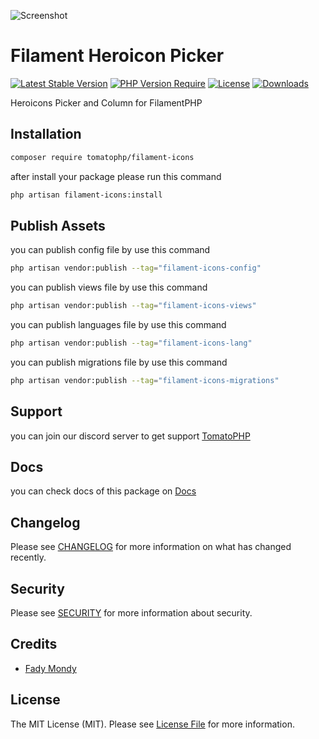 ![Screenshot](https://github.com/tomatophp/filament-icons/blob/master/arts/3x1io-tomato-icons.jpg)

# Filament Heroicon Picker

[![Latest Stable Version](https://poser.pugx.org/tomatophp/filament-icons/version.svg)](https://packagist.org/packages/tomatophp/filament-icons)
[![PHP Version Require](http://poser.pugx.org/tomatophp/filament-icons/require/php)](https://packagist.org/packages/tomatophp/filament-icons)
[![License](https://poser.pugx.org/tomatophp/filament-icons/license.svg)](https://packagist.org/packages/tomatophp/filament-icons)
[![Downloads](https://poser.pugx.org/tomatophp/filament-icons/d/total.svg)](https://packagist.org/packages/tomatophp/filament-icons)

Heroicons Picker and Column for FilamentPHP

## Installation

```bash
composer require tomatophp/filament-icons
```
after install your package please run this command

```bash
php artisan filament-icons:install
```

## Publish Assets

you can publish config file by use this command

```bash
php artisan vendor:publish --tag="filament-icons-config"
```

you can publish views file by use this command

```bash
php artisan vendor:publish --tag="filament-icons-views"
```

you can publish languages file by use this command

```bash
php artisan vendor:publish --tag="filament-icons-lang"
```

you can publish migrations file by use this command

```bash
php artisan vendor:publish --tag="filament-icons-migrations"
```

## Support

you can join our discord server to get support [TomatoPHP](https://discord.gg/Xqmt35Uh)

## Docs

you can check docs of this package on [Docs](https://docs.tomatophp.com/plugins/laravel-package-generator)

## Changelog

Please see [CHANGELOG](CHANGELOG.md) for more information on what has changed recently.

## Security

Please see [SECURITY](SECURITY.md) for more information about security.

## Credits

- [Fady Mondy](mailto:info@3x1.io)

## License

The MIT License (MIT). Please see [License File](LICENSE.md) for more information.
